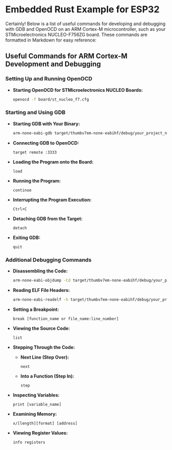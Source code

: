 # Embedded Rust Example for ESP32

Certainly! Below is a list of useful commands for developing and debugging with GDB and OpenOCD on an ARM Cortex-M microcontroller, such as your STMicroelectronics NUCLEO-F756ZG board. These commands are formatted in Markdown for easy reference:


## Useful Commands for ARM Cortex-M Development and Debugging

### Setting Up and Running OpenOCD

- **Starting OpenOCD for STMicroelectronics NUCLEO Boards:**
  ```bash
  openocd -f board/st_nucleo_f7.cfg

### Starting and Using GDB

- **Starting GDB with Your Binary:**
  ```bash
  arm-none-eabi-gdb target/thumbv7em-none-eabihf/debug/your_project_name
  ```

- **Connecting GDB to OpenOCD:**
  ```gdb
  target remote :3333
  ```

- **Loading the Program onto the Board:**
  ```gdb
  load
  ```

- **Running the Program:**
  ```gdb
  continue
  ```

- **Interrupting the Program Execution:**
  ```gdb
  Ctrl+C
  ```

- **Detaching GDB from the Target:**
  ```gdb
  detach
  ```

- **Exiting GDB:**
  ```gdb
  quit
  ```

### Additional Debugging Commands

- **Disassembling the Code:**
  ```bash
  arm-none-eabi-objdump -Cd target/thumbv7em-none-eabihf/debug/your_project_name
  ```

- **Reading ELF File Headers:**
  ```bash
  arm-none-eabi-readelf -h target/thumbv7em-none-eabihf/debug/your_project_name
  ```

- **Setting a Breakpoint:**
  ```gdb
  break [function_name or file_name:line_number]
  ```

- **Viewing the Source Code:**
  ```gdb
  list
  ```

- **Stepping Through the Code:**
    - **Next Line (Step Over):**
      ```gdb
      next
      ```
    - **Into a Function (Step In):**
      ```gdb
      step
      ```

- **Inspecting Variables:**
  ```gdb
  print [variable_name]
  ```

- **Examining Memory:**
  ```gdb
  x/[length][format] [address]
  ```

- **Viewing Register Values:**
  ```gdb
  info registers
  ```

